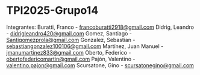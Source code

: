 # TPI2025-Grupo14

Integrantes:
Buratti, Franco - francoburatti2918@gmail.com
Didrig, Leandro - didrigleandro420@gmail.com
Gomez, Santiago - Santigomezprola@gmail.com 
Gonzalez, Sebastian - sebastiangonzalez100106@gmail.com
Martínez, Juan Manuel - jmanumartinez833@gmail.com
Oberto, Federico - obertofedericomartin@gmail.com
Pajón, Valentino - valentino.pajon@gmail.com
Scursatone, Gino - scursatonegino@gmail.com
